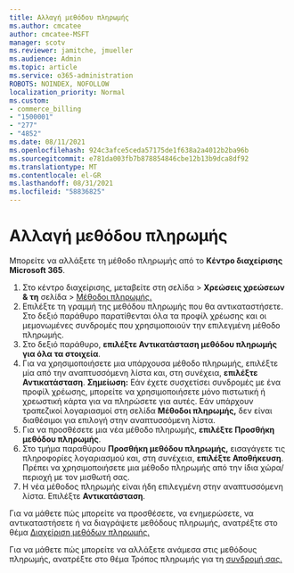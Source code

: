 ```yaml
---
title: Αλλαγή μεθόδου πληρωμής
ms.author: cmcatee
author: cmcatee-MSFT
manager: scotv
ms.reviewer: jamitche, jmueller
ms.audience: Admin
ms.topic: article
ms.service: o365-administration
ROBOTS: NOINDEX, NOFOLLOW
localization_priority: Normal
ms.custom:
- commerce_billing
- "1500001"
- "277"
- "4852"
ms.date: 08/11/2021
ms.openlocfilehash: 924c3afce5ceda57175de1f638a2a4012b2ba96b
ms.sourcegitcommit: e781da003fb7b878854846cbe12b13b9dca8df92
ms.translationtype: MT
ms.contentlocale: el-GR
ms.lasthandoff: 08/31/2021
ms.locfileid: "58836825"
---
```

# <a name="change-payment-method"></a>Αλλαγή μεθόδου πληρωμής

Μπορείτε να αλλάξετε τη μέθοδο πληρωμής από το **Κέντρο διαχείρισης Microsoft 365**.
  
1. Στο κέντρο διαχείρισης, μεταβείτε στη σελίδα   >  **Χρεώσεις χρεώσεων & τη** σελίδα  >  [Μέθοδοι πληρωμής.](https://go.microsoft.com/fwlink/p/?linkid=2018806)
2. Επιλέξτε τη γραμμή της μεθόδου πληρωμής που θα αντικαταστήσετε. Στο δεξιό παράθυρο παρατίθενται όλα τα προφίλ χρέωσης και οι μεμονωμένες συνδρομές που χρησιμοποιούν την επιλεγμένη μέθοδο πληρωμής.
3. Στο δεξιό παράθυρο, **επιλέξτε Αντικατάσταση μεθόδου πληρωμής για όλα τα στοιχεία**.
4. Για να χρησιμοποιήσετε μια υπάρχουσα μέθοδο πληρωμής, επιλέξτε μία από την αναπτυσσόμενη λίστα και, στη συνέχεια, **επιλέξτε Αντικατάσταση**.
    **Σημείωση:** Εάν έχετε συσχετίσει συνδρομές με ένα προφίλ χρέωσης, μπορείτε να χρησιμοποιήσετε μόνο πιστωτική ή χρεωστική κάρτα για να πληρώσετε για αυτές. Εάν υπάρχουν τραπεζικοί λογαριασμοί στη σελίδα **Μέθοδοι πληρωμής,** δεν είναι διαθέσιμοι για επιλογή στην αναπτυσσόμενη λίστα.
5. Για να προσθέσετε μια νέα μέθοδο πληρωμής, **επιλέξτε Προσθήκη μεθόδου πληρωμής**.
6. Στο τμήμα παραθύρου **Προσθήκη μεθόδου πληρωμής,** εισαγάγετε τις πληροφορίες λογαριασμού και, στη συνέχεια, **επιλέξτε Αποθήκευση**. Πρέπει να χρησιμοποιήσετε μια μέθοδο πληρωμής από την ίδια χώρα/περιοχή με τον μισθωτή σας.
7. Η νέα μέθοδος πληρωμής είναι ήδη επιλεγμένη στην αναπτυσσόμενη λίστα. Επιλέξτε **Αντικατάσταση**.

Για να μάθετε πώς μπορείτε να προσθέσετε, να ενημερώσετε, να αντικαταστήσετε ή να διαγράψετε μεθόδους πληρωμής, ανατρέξτε στο θέμα [Διαχείριση μεθόδων πληρωμής.](https://docs.microsoft.com/microsoft-365/commerce/billing-and-payments/manage-payment-methods)

Για να μάθετε πώς μπορείτε να αλλάξετε ανάμεσα στις μεθόδους πληρωμής, ανατρέξτε στο θέμα Τρόπος πληρωμής για τη [συνδρομή σας.](https://docs.microsoft.com/microsoft-365/commerce/billing-and-payments/pay-for-your-subscription)